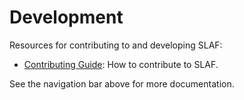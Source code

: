 # Development

Resources for contributing to and developing SLAF:

- [Contributing Guide](contributing.md): How to contribute to SLAF.

See the navigation bar above for more documentation.
